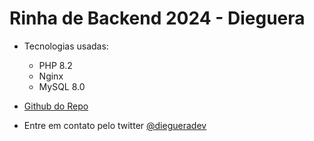 # Rinha de Backend 2024 - Dieguera

- Tecnologias usadas:
  - PHP 8.2
  - Nginx
  - MySQL 8.0

- [Github do Repo](https://github.com/daavelar/rinha-de-backend-2024)
- Entre em contato pelo twitter [@diegueradev](https://twitter.com/diegueradev)